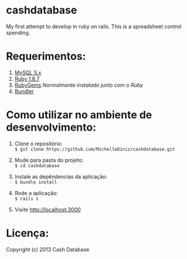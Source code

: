 cashdatabase
============

My first attempt to develop in ruby on rails. This is a spreadsheet control spending.

# Requerimentos:
1. [MySQL 5.x](http://mysql.com)
2. [Ruby 1.8.7](http://ruby-lang.org)
3. [RubyGems](http://rubygems.org/pages/download) *Normalmente instalado junto com o Ruby*
4. [Bundler](http://gembundler.com/)

# Como utilizar no ambiente de desenvolvimento:
1. Clone o repositório:  
  `$ git clone https://github.com/MichelleDiniz/cashdatabase.git`

2. Mude para pasta do projeto:  
  `$ cd cashdatabase`

3. Instale as depêndencias da aplicação:  
  `$ bundle install`

4. Rode a aplicação:  
  `$ rails s`

5. Visite <http://localhost:3000>

# Licença:
Copyright (c) 2013 Cash Database
